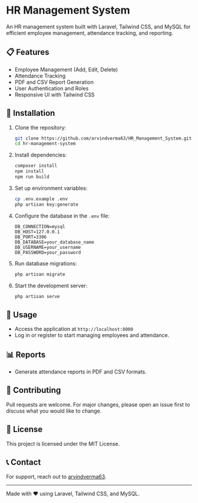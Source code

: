 # HR Management System

An HR management system built with Laravel, Tailwind CSS, and MySQL for efficient employee management, attendance tracking, and reporting.

## 📋 Features

* Employee Management (Add, Edit, Delete)
* Attendance Tracking
* PDF and CSV Report Generation
* User Authentication and Roles
* Responsive UI with Tailwind CSS

## 🚀 Installation

1. Clone the repository:

   ```bash
   git clone https://github.com/arvindverma63/HR_Management_System.git
   cd hr-management-system
   ```
2. Install dependencies:

   ```bash
   composer install
   npm install
   npm run build
   ```
3. Set up environment variables:

   ```bash
   cp .env.example .env
   php artisan key:generate
   ```
4. Configure the database in the `.env` file:

   ```plaintext
   DB_CONNECTION=mysql
   DB_HOST=127.0.0.1
   DB_PORT=3306
   DB_DATABASE=your_database_name
   DB_USERNAME=your_username
   DB_PASSWORD=your_password
   ```
5. Run database migrations:

   ```bash
   php artisan migrate
   ```
6. Start the development server:

   ```bash
   php artisan serve
   ```

## 📄 Usage

* Access the application at `http://localhost:8000`
* Log in or register to start managing employees and attendance.

## 📊 Reports

* Generate attendance reports in PDF and CSV formats.

## 🤝 Contributing

Pull requests are welcome. For major changes, please open an issue first to discuss what you would like to change.

## 📜 License

This project is licensed under the MIT License.

## 📞 Contact

For support, reach out to [arvindverma63](https://github.com/arvindverma63).

---

Made with ❤️ using Laravel, Tailwind CSS, and MySQL.
